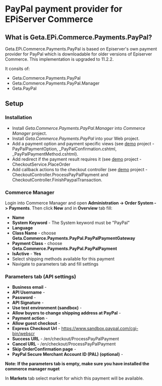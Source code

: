 PayPal payment provider for EPiServer Commerce
=============


## What is Geta.EPi.Commerce.Payments.PayPal?

Geta.EPi.Commerce.Payments.PayPal is based on Episerver's own payment provider for PayPal which is downloadable for older versions of Episerver Commerce. This implementation is upgraded to 11.2.2. 

It consits of:

* Geta.Commerce.Payments.PayPal
* Geta.Commerce.Payments.PayPal.Manager
* Geta.PayPal


## Setup

### Installation

- Install _Geta.Commerce.Payments.PayPal.Manager_ into _Commerce Manager_ project.
- Install _Geta.Commerce.Payments.PayPal_ into your Web project.
- Add a payment option and payment specific views (see [demo](./demo) project - PayPalPaymentOption, _PayPalConfirmation.cshtml, _PayPalPaymentMethod.cshtml).
- Add redirect if the payment result requires it (see [demo](./demo) project - CheckoutService.PlaceOrder
- Add callback actions to the checkout controller (see [demo](./demo) project - CheckoutController.ProcessPayPalPayment and CheckoutController.FinishPaypalTransaction.

### Commerce Manager

Login into Commerce Manager and open **Administration -> Order System -> Payments**. Then click **New** and in **Overview** tab fill:

- **Name**
- **System Keyword** -  The System keyword must be "PayPal" 
- **Language**
- **Class Name** - choose **Geta.Commerce.Payments.PayPal.PayPalPaymentGateway**
- **Payment Class** - choose **Geta.Commerce.Payments.PayPal.PayPalPayment**
- **IsActive** - **Yes**
- Select shipping methods available for this payment
- Navigate to parameters tab and fill settings 

### Parameters tab (API settings)
- **Business email** - 
- **API Username** - 
- **Password** -
- **API Signature** - 
- **Use test environment (sandbox)** -
- **Allow buyers to change shipping address at PayPal** -
- **Payment action** -
- **Allow guest checkout** - 
- **Express Checkout Url** - https://www.sandbox.paypal.com/cgi-bin/webscr
- **Success URL** - /en/checkout/ProcessPayPalPayment
- **Cancel URL** - /en/checkout/ProcessPayPalPayment
- **Skip OrderConfirmation page** - 
- **PayPal Secure Merchant Account ID (PAL) (optional)** -


**Note: If the parameters tab is empty, make sure you have installed the commerce manager nuget**

In **Markets** tab select market for which this payment will be available.